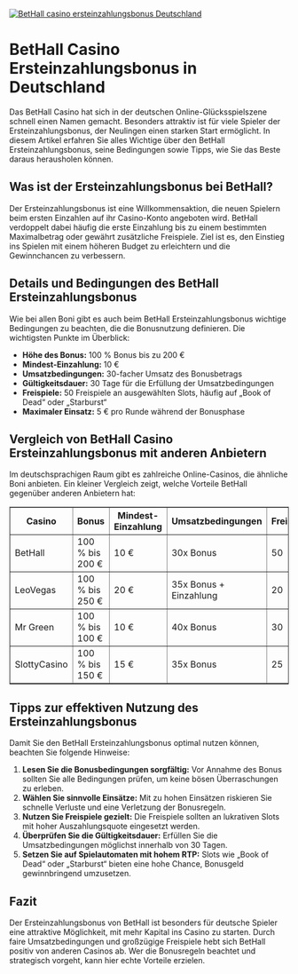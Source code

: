 [![BetHall casino ersteinzahlungsbonus Deutschland](https://123-caf.pages.dev/gitsignup.png)](https://vrmoo.ru/Bt82HjjY)

<h1>BetHall Casino Ersteinzahlungsbonus in Deutschland</h1>  <p>Das BetHall Casino hat sich in der deutschen Online-Glücksspielszene schnell einen Namen gemacht. Besonders attraktiv ist für viele Spieler der Ersteinzahlungsbonus, der Neulingen einen starken Start ermöglicht. In diesem Artikel erfahren Sie alles Wichtige über den BetHall Ersteinzahlungsbonus, seine Bedingungen sowie Tipps, wie Sie das Beste daraus herausholen können.</p>  <h2>Was ist der Ersteinzahlungsbonus bei BetHall?</h2> <p>Der Ersteinzahlungsbonus ist eine Willkommensaktion, die neuen Spielern beim ersten Einzahlen auf ihr Casino-Konto angeboten wird. BetHall verdoppelt dabei häufig die erste Einzahlung bis zu einem bestimmten Maximalbetrag oder gewährt zusätzliche Freispiele. Ziel ist es, den Einstieg ins Spielen mit einem höheren Budget zu erleichtern und die Gewinnchancen zu verbessern.</p>  <h2>Details und Bedingungen des BetHall Ersteinzahlungsbonus</h2> <p>Wie bei allen Boni gibt es auch beim BetHall Ersteinzahlungsbonus wichtige Bedingungen zu beachten, die die Bonusnutzung definieren. Die wichtigsten Punkte im Überblick:</p>  <ul>   <li><strong>Höhe des Bonus:</strong> 100 % Bonus bis zu 200 €</li>   <li><strong>Mindest-Einzahlung:</strong> 10 €</li>   <li><strong>Umsatzbedingungen:</strong> 30-facher Umsatz des Bonusbetrags</li>   <li><strong>Gültigkeitsdauer:</strong> 30 Tage für die Erfüllung der Umsatzbedingungen</li>   <li><strong>Freispiele:</strong> 50 Freispiele an ausgewählten Slots, häufig auf „Book of Dead“ oder „Starburst“</li>   <li><strong>Maximaler Einsatz:</strong> 5 € pro Runde während der Bonusphase</li> </ul>  <h2>Vergleich von BetHall Casino Ersteinzahlungsbonus mit anderen Anbietern</h2> <p>Im deutschsprachigen Raum gibt es zahlreiche Online-Casinos, die ähnliche Boni anbieten. Ein kleiner Vergleich zeigt, welche Vorteile BetHall gegenüber anderen Anbietern hat:</p>  <table border="1" cellpadding="5" cellspacing="0">   <thead>     <tr>       <th>Casino</th>       <th>Bonus</th>       <th>Mindest-Einzahlung</th>       <th>Umsatzbedingungen</th>       <th>Freispiele</th>     </tr>   </thead>   <tbody>     <tr>       <td>BetHall</td>       <td>100 % bis 200 €</td>       <td>10 €</td>       <td>30x Bonus</td>       <td>50</td>     </tr>     <tr>       <td>LeoVegas</td>       <td>100 % bis 250 €</td>       <td>20 €</td>       <td>35x Bonus + Einzahlung</td>       <td>20</td>     </tr>     <tr>       <td>Mr Green</td>       <td>100 % bis 100 €</td>       <td>10 €</td>       <td>40x Bonus</td>       <td>30</td>     </tr>     <tr>       <td>SlottyCasino</td>       <td>100 % bis 150 €</td>       <td>15 €</td>       <td>35x Bonus</td>       <td>25</td>     </tr>   </tbody> </table>  <h2>Tipps zur effektiven Nutzung des Ersteinzahlungsbonus</h2> <p>Damit Sie den BetHall Ersteinzahlungsbonus optimal nutzen können, beachten Sie folgende Hinweise:</p>  <ol>   <li><strong>Lesen Sie die Bonusbedingungen sorgfältig:</strong> Vor Annahme des Bonus sollten Sie alle Bedingungen prüfen, um keine bösen Überraschungen zu erleben.</li>   <li><strong>Wählen Sie sinnvolle Einsätze:</strong> Mit zu hohen Einsätzen riskieren Sie schnelle Verluste und eine Verletzung der Bonusregeln.</li>   <li><strong>Nutzen Sie Freispiele gezielt:</strong> Die Freispiele sollten an lukrativen Slots mit hoher Auszahlungsquote eingesetzt werden.</li>   <li><strong>Überprüfen Sie die Gültigkeitsdauer:</strong> Erfüllen Sie die Umsatzbedingungen möglichst innerhalb von 30 Tagen.</li>   <li><strong>Setzen Sie auf Spielautomaten mit hohem RTP:</strong> Slots wie „Book of Dead“ oder „Starburst“ bieten eine hohe Chance, Bonusgeld gewinnbringend umzusetzen.</li> </ol>  <h2>Fazit</h2> <p>Der Ersteinzahlungsbonus von BetHall ist besonders für deutsche Spieler eine attraktive Möglichkeit, mit mehr Kapital ins Casino zu starten. Durch faire Umsatzbedingungen und großzügige Freispiele hebt sich BetHall positiv von anderen Casinos ab. Wer die Bonusregeln beachtet und strategisch vorgeht, kann hier echte Vorteile erzielen.</p>